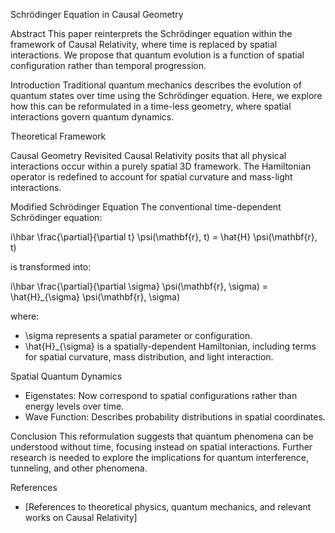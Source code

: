 Schrödinger Equation in Causal Geometry

Abstract
This paper reinterprets the Schrödinger equation within the framework of Causal Relativity, where time is replaced by spatial interactions. We propose that quantum evolution is a function of spatial configuration rather than temporal progression.

Introduction
Traditional quantum mechanics describes the evolution of quantum states over time using the Schrödinger equation. Here, we explore how this can be reformulated in a time-less geometry, where spatial interactions govern quantum dynamics.

Theoretical Framework

Causal Geometry Revisited
Causal Relativity posits that all physical interactions occur within a purely spatial 3D framework. The Hamiltonian operator is redefined to account for spatial curvature and mass-light interactions.

Modified Schrödinger Equation
The conventional time-dependent Schrödinger equation:

i\hbar \frac{\partial}{\partial t} \psi(\mathbf{r}, t) = \hat{H} \psi(\mathbf{r}, t)

is transformed into:

i\hbar \frac{\partial}{\partial \sigma} \psi(\mathbf{r}, \sigma) = \hat{H}_{\sigma} \psi(\mathbf{r}, \sigma)

where:
- \sigma represents a spatial parameter or configuration.
- \hat{H}_{\sigma} is a spatially-dependent Hamiltonian, including terms for spatial curvature, mass distribution, and light interaction.

Spatial Quantum Dynamics
- Eigenstates: Now correspond to spatial configurations rather than energy levels over time.
- Wave Function: Describes probability distributions in spatial coordinates.

Conclusion
This reformulation suggests that quantum phenomena can be understood without time, focusing instead on spatial interactions. Further research is needed to explore the implications for quantum interference, tunneling, and other phenomena.

References
- [References to theoretical physics, quantum mechanics, and relevant works on Causal Relativity]
